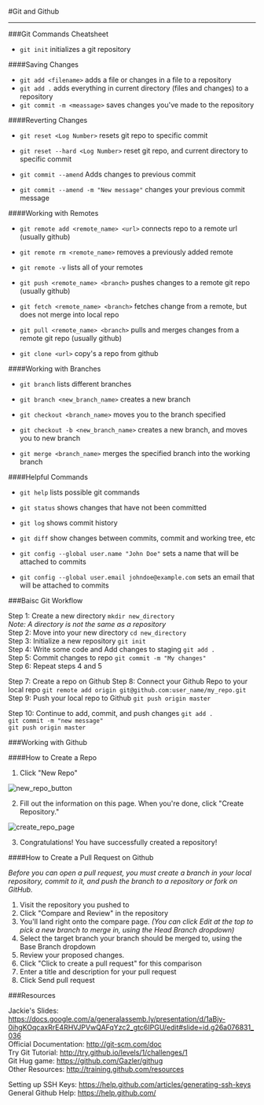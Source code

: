 #Git and Github
_____________________

###Git Commands Cheatsheet

- `git init`  initializes a git repository

####Saving Changes

- `git add <filename>` adds a file or changes in a file to a repository
- `git add .` adds everything in current directory (files and changes) to a repository
- `git commit -m <meassage>` saves changes you've made to the repository

####Reverting Changes

- `git reset <Log Number>` resets git repo to specific commit 
- `git reset --hard <Log Number>` reset git repo, and current directory to specific commit

- `git commit --amend` Adds changes to previous commit
- `git commit --amend -m "New message"` changes your previous commit message

####Working with Remotes

- `git remote add <remote_name> <url>` connects repo to a remote url (usually github)
- `git remote rm <remote_name>` removes a previously added remote
- `git remote -v` lists all of your remotes

- `git push <remote_name> <branch>` pushes changes to a remote git repo (usually github)
- `git fetch <remote_name> <branch>` fetches change from a remote, but does not merge into local repo
- `git pull <remote_name> <branch>` pulls and merges changes from a remote git repo (usually github)

- `git clone <url>` copy's a repo from github

####Working with Branches

- `git branch` lists different branches
- `git branch <new_branch_name>` creates a new branch
- `git checkout <branch_name>` moves you to the branch specified
- `git checkout -b <new_branch_name>` creates a new branch, and moves you to new branch

- `git merge <branch_name>` merges the specified branch into the working branch

####Helpful Commands

- `git help` lists possible git commands
- `git status` shows changes that have not been committed
- `git log` shows commit history
- `git diff` show changes between commits, commit and working tree, etc

- `git config --global user.name "John Doe"` sets a name that will be attached to commits
- `git config --global user.email johndoe@example.com` sets an email that will be attached to commits

###Baisc Git Workflow

Step 1: Create a new directory `mkdir new_directory`  
  *Note: A directory is not the same as a repository*  
Step 2: Move into your new directory `cd new_directory`  
Step 3: Initialize a new repository `git init`  
Step 4: Write some code and Add changes to staging `git add .`  
Step 5: Commit changes to repo `git commit -m "My changes"`  
Step 6: Repeat steps 4 and 5  

Step 7: Create a repo on Github
Step 8: Connect your Github Repo to your local repo `git remote add origin git@github.com:user_name/my_repo.git`  
Step 9: Push your local repo to Github `git push origin master`  

Step 10: Continue to add, commit, and push changes
  `git add .`  
  `git commit -m "new message"`  
  `git push origin master`  


###Working with Github

####How to Create a Repo

1. Click "New Repo"

  ![new_repo_button](https://github-images.s3.amazonaws.com/help/bootcamp/bootcamp_2_newrepo.jpg)

2. Fill out the information on this page. When you're done, click "Create Repository."

  ![create_repo_page](https://github-images.s3.amazonaws.com/help/bootcamp/bootcamp_2_repoinfo.png)

3. Congratulations! You have successfully created a repository!

####How to Create a Pull Request on Github

*Before you can open a pull request, you must create a branch in your local repository, commit to it, and push the branch to a repository or fork on GitHub.*  

1. Visit the repository you pushed to
2. Click "Compare and Review" in the repository
3. You'll land right onto the compare page. *(You can click Edit at the top to pick a new branch to merge in, using the Head Branch dropdown)*  
4. Select the target branch your branch should be merged to, using the Base Branch dropdown
5. Review your proposed changes.
6. Click "Click to create a pull request" for this comparison
7. Enter a title and description for your pull request
8. Click Send pull request


###Resources

Jackie's Slides: https://docs.google.com/a/generalassemb.ly/presentation/d/1aBjy-0ihgKOqcaxRrE4RHVJPVwQAFqYzc2_gtc6IPGU/edit#slide=id.g26a076831_036  
Official Documentation: http://git-scm.com/doc  
Try Git Tutorial: http://try.github.io/levels/1/challenges/1  
Git Hug game: https://github.com/Gazler/githug  
Other Resources: http://training.github.com/resources  

Setting up SSH Keys: https://help.github.com/articles/generating-ssh-keys  
General Github Help: https://help.github.com/  

